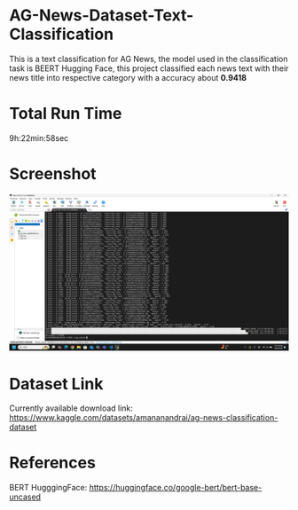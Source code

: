 # AG-News-Dataset-Text-Classification
This is a text classification for AG News, the model used in the classification task is BEERT Hugging Face, this project classified each news text with their news title into respective category with a accuracy about **0.9418**
# Total Run Time
9h:22min:58sec
# Screenshot
![alt text](<Execution Result.png>)
# Dataset Link
Currently available download link: https://www.kaggle.com/datasets/amananandrai/ag-news-classification-dataset 
# References
BERT HugggingFace:
https://huggingface.co/google-bert/bert-base-uncased


